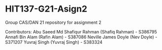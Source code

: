 # HIT137-G21-Asign2
Group CAS/DAN 21 repository for assignment 2

Contributors: 
Abu Saeed Md Shafiqur Rahman (Shafiq Rahman) - S386795
Annafi Bin Alam (Rafin Alam) - S387086
Neville James Doyle (Nev Doyle) - S371207
Yuvraj Singh (Yuvraj Singh) - S383324
